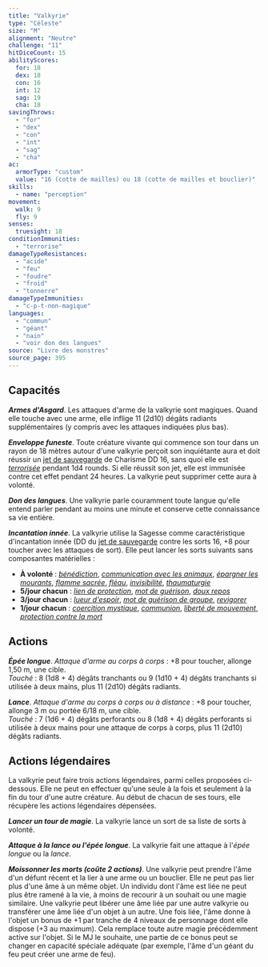 ```yaml
---
title: "Valkyrie"
type: "Céleste"
size: "M"
alignment: "Neutre"
challenge: "11"
hitDiceCount: 15
abilityScores:
  for: 18
  dex: 18
  con: 16
  int: 12
  sag: 19
  cha: 18
savingThrows:
  - "for"
  - "dex"
  - "con"
  - "int"
  - "sag"
  - "cha"
ac:
  armorType: "custom"
  value: "16 (cotte de mailles) ou 18 (cotte de mailles et bouclier)"
skills:
  - name: "perception"
movement:
  walk: 9
  fly: 9
senses:
  truesight: 18
conditionImmunities:
  - "terrorise"
damageTypeResistances:
  - "acide"
  - "feu"
  - "foudre"
  - "froid"
  - "tonnerre"
damageTypeImmunities:
  - "c-p-t-non-magique"
languages:
  - "commun"
  - "géant"
  - "nain"
  - "voir don des langues"
source: "Livre des monstres"
source_page: 395
---
```

## Capacités
_**Armes d'Asgard**_. Les attaques d'arme de la valkyrie sont magiques. Quand elle touche avec une arme, elle inflige 11 (2d10) dégâts radiants supplémentaires (y compris avec les attaques indiquées plus bas).

_**Enveloppe funeste**_. Toute créature vivante qui commence son tour dans un rayon de 18 mètres autour d'une valkyrie perçoit son inquiétante aura et doit réussir un [jet de sauvegarde](/utiliser-les-caracteristiques/#jets-de-sauvegarde) de Charisme DD 16, sans quoi elle est [_terrorisée_](/gerer-la-sante-du-personnage/#terrorise) pendant 1d4 rounds. Si elle réussit son jet, elle est immunisée contre cet effet pendant 24 heures. La valkyrie peut supprimer cette aura à volonté.

_**Don des langues**_. Une valkyrie parle couramment toute langue qu'elle entend parler pendant au moins une minute et conserve cette connaissance sa vie entière.

_**Incantation innée**_. La valkyrie utilise la Sagesse comme caractéristique d'incantation innée (DD du [jet de sauvegarde](/utiliser-les-caracteristiques/#jets-de-sauvegarde) contre les sorts 16, +8 pour toucher avec les attaques de sort). Elle peut lancer les sorts suivants sans composantes matérielles :
* **À volonté** : [_bénédiction_](/grimoire/benediction/), [_communication avec les animaux_](/grimoire/communication-avec-les-animaux/), [_épargner les mourants_](/grimoire/epargner-les-mourants/), [_flamme sacrée_](/grimoire/flamme-sacree/), [_fléau_](/grimoire/fleau/), [_invisibilité_](/grimoire/invisibilite/), [_thaumaturgie_](/grimoire/thaumaturgie/)
* **5/jour chacun** : [_lien de protection_](/grimoire/lien-de-protection/), [_mot de guérison_](/grimoire/mot-de-guerison/), [_doux repos_](/grimoire/doux-repos/)
* **3/jour chacun** : [_lueur d'espoir_](/grimoire/lueur-d-espoir/), [_mot de guérison de groupe_](/grimoire/mot-de-guerison-de-groupe/), [_revigorer_](/grimoire/revigorer/)
* **1/jour chacun** : [_coercition mystique_](/grimoire/coercition-mystique/), [_communion_](/grimoire/communion/), [_liberté de mouvement_](/grimoire/liberte-de-mouvement/), [_protection contre la mort_](/grimoire/protection-contre-la-mort/)

## Actions
_**Épée longue**_. _Attaque d'arme au corps à corps_ : +8 pour toucher, allonge 1,50 m, une cible.  
_Touché_ : 8 (1d8 + 4) dégâts tranchants ou 9 (1d10 + 4) dégâts tranchants si utilisée à deux mains, plus 11 (2d10) dégâts radiants.

_**Lance**_. _Attaque d'arme au corps à corps ou à distance_ : +8 pour toucher, allonge 3 m ou portée 6/18 m, une cible.  
_Touché_ : 7 (1d6 + 4) dégâts perforants ou 8 (1d8 + 4) dégâts perforants si utilisée à deux mains pour une attaque de corps à corps, plus 11 (2d10) dégâts radiants.

## Actions légendaires
La valkyrie peut faire trois actions légendaires, parmi celles proposées ci-dessous. Elle ne peut en effectuer qu'une seule à la fois et seulement à la fin du tour d'une autre créature. Au début de chacun de ses tours, elle récupère les actions légendaires dépensées.

_**Lancer un tour de magie**_. La valkyrie lance un sort de sa liste de sorts à volonté.

_**Attaque à la lance ou l'épée longue**_. La valkyrie fait une attaque à l'_épée longue_ ou la _lance_.

_**Moissonner les morts (coûte 2 actions)**_. Une valkyrie peut prendre l'âme d'un défunt récent et la lier à une arme ou un bouclier. Elle ne peut pas lier plus d'une âme à un même objet. Un individu dont l'âme est liée ne peut plus être ramené à la vie, à moins de recourir à un souhait ou une magie similaire. Une valkyrie peut libérer une âme liée par une autre valkyrie ou transférer une âme liée d'un objet à un autre. Une fois liée, l'âme donne à l'objet un bonus de +1 par tranche de 4 niveaux de personnage dont elle dispose (+3 au maximum). Cela remplace toute autre magie précédemment active sur l'objet. Si le MJ le souhaite, une partie de ce bonus peut se changer en capacité spéciale adéquate (par exemple, l'âme d'un géant du feu peut créer une arme de feu).
